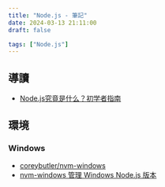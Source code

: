 ```yaml
---
title: "Node.js - 筆記"
date: 2024-03-13 21:11:00
draft: false

tags: ["Node.js"]
---
```


## 導讀
- [Node.js究竟是什么？初学者指南](https://zhuanlan.zhihu.com/p/648238863)

## 環境

### Windows
- [coreybutler/nvm-windows](https://github.com/coreybutler/nvm-windows)
- [nvm-windows 管理 Windows Node.js 版本](https://medium.com/@ray102467/nvm-windows-%E7%AE%A1%E7%90%86-windows-node-js-%E7%89%88%E6%9C%AC-68d789cf84d7)

